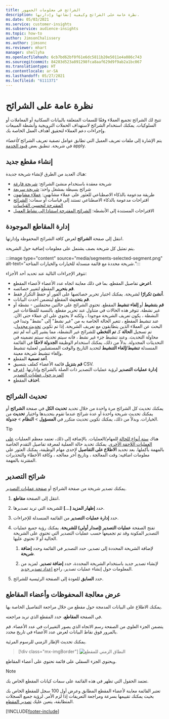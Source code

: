 ```yaml
---
title: الشرائح في معلومات الجمهور
description: نظرة عامة على الشرائح وكيفية إنشائها وإدارتها.
ms.date: 05/03/2021
ms.service: customer-insights
ms.subservice: audience-insights
ms.topic: how-to
author: JimsonChalissery
ms.author: jimsonc
ms.reviewer: mhart
manager: shellyha
ms.openlocfilehash: 6cb7bd62bf0f61e6dc5811b20e5011e4a086c743
ms.sourcegitcommit: 84283d523a891298fca8aaf629d9f9ab2a1bc067
ms.translationtype: HT
ms.contentlocale: ar-SA
ms.lasthandoff: 05/27/2021
ms.locfileid: "6111371"
---
```

# <a name="segments-overview"></a>نظرة عامة على الشرائح

تتيح لك الشرائح تجميع العملاء وفقًا للسمات المتعلقة بالبيانات السكانية أو المعاملات أو السلوكيات. يمكنك استخدام الشرائح لاستهداف الحملات الترويجية وأنشطة المبيعات وإجراءات دعم العملاء لتحقيق أهداف العمل الخاصة بك.

يتم الإشارة إلى ملفات تعريف العميل التي تطابق عوامل تصفية تعريف الشرائح *كأعضاء* في شريحة. تنطبق بعض [قيود الخدمة](service-limits.md) apply.

## <a name="create-a-new-segment"></a>إنشاء مقطع جديد

هناك العديد من الطرق لإنشاء شريحة جديدة: 

- شريحة معقدة باستخدام منشئ الشرائح: [شريحة فارغة](segment-builder.md#create-a-new-segment)
- شرائح بسيطة بمشغل واحد: [شريحة سريعة](segment-builder.md#quick-segments)
- طريقة مدعومة بالذكاء الاصطناعي للعثور على عملاء مشابهين: [عملاء مشابهون](find-similar-customer-segments.md)
- اقتراحات مدعومة بالذكاء الاصطناعي تستند إلى قياسات أو سمات: [الشرائح المقترحة لتحسين القياسات](suggested-segments.md)
- الاقتراحات المستندة إلى الأنشطة: [الشرائح المقترحة استنادا إلى نشاط العميل](suggested-segments-activity.md)

## <a name="manage-existing-segments"></a>إدارة المقاطع الموجودة

انتقل إلى صفحة **الشرائح** لعرض كافة الشرائح المحفوظة وإدارتها.

يتم تمثيل كل شريحة بصف يشتمل على معلومات إضافية حول الشريحة.

:::image type="content" source="media/segments-selected-segment.png" alt-text="شريحة محددة مع قائمة منسدلة للخيارات والخيارات المتاحة.":::

تتوفر الإجراءات التالية عند تحديد أحد الأجزاء:

- **اعرض** تفاصيل المقطع، بما في ذلك معاينة اتجاه عدد الأعضاء لأعضاء المقطع.
- **قم بتحرير** المقطع لتغيير خصائصه.
- **أنشئ تكرارًا** لشريحة. يمكنك اختيار تحرير خصائصها على الفور أو حفظ التكرار فقط.
- **قم بتحديث** المقطع ليتضمن أحدث البيانات.
- **قم بتنشيط** أو **إلغاء تنشيط** المقطع. تحتوي الشرائح على حالتين محتملتين - نشطة أو غير نشطة. تتوفر هذه الحالات في متناول عند تحرير مقطع. بالنسبة للقطاعات غير النشطة ، يكون تعريف الشريحة موجودا ، ولكنه لا يحتوي علي اي عملاء حتى الآن. عند تنشيط المقطع ، تتغير الحالة الخاصة به من "غير نشط" إلى "نشط" وتبدا في البحث عن العملاء الذين يتطابقون مع تعريف الشريحة. إذا تم تكوين [تحديث مجدول](system.md#schedule-tab)، تم تسجيل **الحالة** كـ **تم التخطي** للشرائح غير النشطة، مما يشير إلى أنه لم تتم محاولة التحديث. وعند تنشيط جزء غير نشط ، فانه سيتم تحديثه سيتم تضمينه في التحديثات المجدولة.
  بدلاً من ذلك، يمكنك استخدام الوظيفة **الجدولة لاحقًا** في القائمة المنسدلة **تنشيط/إلغاء التنشيط** لتحديد التاريخ والوقت المستقبليين لعملية تنشيط وإلغاء تنشيط شريحة معينة.
- **أعد تسمية** المقطع.
- **قم بتنزيل** قائمة الأعضاء كملف بتنسيق CSV.
- **إدارة عمليات التصدير** لرؤية عمليات التصدير ذات الصلة بالشرائح وإدارتها. [اعرف المزيد حول عمليات التصدير](export-destinations.md)
- **احذف** المقطع.

## <a name="refresh-segments"></a>تحديث الشرائح

يمكنك تحديث كل الشرائح مرة واحدة من خلال تحديد **تحديث الكل** في صفحة **الشرائح** أو يمكنك تحديث شريحة واحدة أو عدة شرائح عندما تقوم بتحديدها واختيار **تحديث** من الخيارات. وبدلاً من ذلك، يمكنك تكوين تحديث متكرر في **المسؤول** > **النظام** > **جدولة**.

> [!TIP]
> هناك [ستة أنواع للحالة](system.md#status-types) للمهام/العمليات. بالإضافة إلى ذلك، تعتمد معظم العمليات [على العمليات اللاحقة الأخرى](system.md#refresh-policies). يمكنك تحديد حالة العملية لمعرفة تفاصيل التقدم الخاصة بالمهمة بأكملها. بعد تحديد **الاطلاع على التفاصيل** لإحدى مهام الوظيفة، يمكنك العثور علي معلومات اضافيه: وقت المعالجة ، وتاريخ آخر معالجه ، وكافة الأخطاء والتحذيرات المقترنة بالمهمة.

## <a name="export-segments"></a>شرائح التصدير

يمكنك تصدير شريحة من صفحة الشرائح أو [صفحة عمليات التصدير](export-destinations.md). 

1. انتقل إلى الصفحة **مقاطع**.

1. حدد **إظهار المزيد [...]** للشريحة التي تريد تصديرها.

1. حدد **إدارة عمليات التصدير** من القائمة المنسدلة للإجراءات.

1. تفتح الصفحة **عمليات التصدير (إصدار أولي) للشريحة**. يمكنك رؤية جميع عمليات التصدير المكونة وقد تم تجميعها حسب عمليات التصدير التي تحتوي على الشريحة الحالية أو لا تحتوي عليها.

   1. لإضافة الشريحة المحددة إلى تصدير، حدد التصدير في القائمة وحدد **إضافة شريحة**.

   1. لإنشاء تصدير جديد باستخدام الشريحة المحددة، حدد **إضافة تصدير**. لمزيد من المعلومات حول إنشاء عمليات تصدير، راجع [إعداد تصدير جديد](export-destinations.md#set-up-a-new-export).

1. حدد **السابق** للعودة إلى الصفحة الرئيسية للشرائح.

## <a name="view-processing-history-and-segment-members"></a>عرض معالجة المحفوظات وأعضاء المقاطع

يمكنك الاطلاع على البيانات المدمجة حول مقطع من خلال مراجعة التفاصيل الخاصة بها.

في الصفحة **المقاطع**، حدد المقطع الذي تريد مراجعته.

يتضمن الجزء العلوي من الصفحة رسم الاتجاه الذي يصور التغييرات في عدد الأعضاء. قم بالمرور فوق نقاط البيانات لعرض عدد الأعضاء في تاريخ محدد.

يمكنك تحديث الإطار الزمني للرسوم المرئية.

> [!div class="mx-imgBorder"]
> ![النطاق الزمني للمقطع](media/segment-time-range.png "النطاق الزمني للمقطع")

ويحتوي الجزء السفلي على قائمة تحتوي على أعضاء المقاطع.

> [!NOTE]
> تعتمد الحقول التي تظهر في هذه القائمة على سمات كيانات المقطع الخاص بك.
>
>تعتبر القائمة معاينة لأعضاء المقطع المطابق وعرض أول 100 سجل للمقطع الخاص بك بحيث يمكنك تقييمها بسرعة ومراجعة التعريفات إذا لزم الأمر. لرؤية جميع السجلات المتطابقة، يتعين عليك [تصدير المقطع](export-destinations.md).

[!INCLUDE[footer-include](../includes/footer-banner.md)] 
